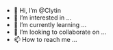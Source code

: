 - 👋 Hi, I’m @Clytin
- 👀 I’m interested in ...
- 🌱 I’m currently learning ...
- 💞️ I’m looking to collaborate on ...
- 📫 How to reach me ...

<!---
Clytin/Clytin is a ✨ special ✨ repository because its `README.md` (this file) appears on your GitHub profile.
You can click the Preview link to take a look at your changes.
--->
